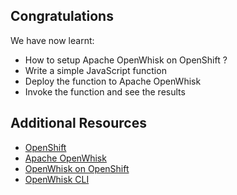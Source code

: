 ## Congratulations

We have now learnt:

* How to setup Apache OpenWhisk on OpenShift ?
* Write a simple JavaScript function
* Deploy the function to Apache OpenWhisk
* Invoke the function and see the results

## Additional Resources

* [OpenShift](https://www.openshift.com/)
* [Apache OpenWhisk](https://openwhisk.apache.org/)
* [OpenWhisk on OpenShift](https://github.com/projectodd/openwhisk-openshift)
* [OpenWhisk CLI](https://github.com/apache/incubator-openwhisk-cli)


